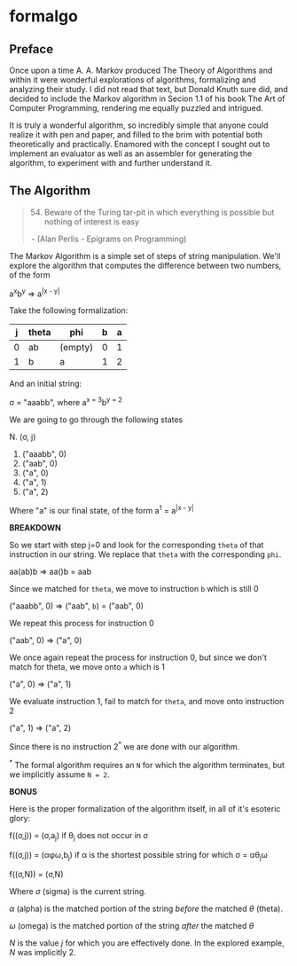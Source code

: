 # formalgo

## Preface

Once upon a time A. A. Markov produced The Theory of Algorithms and within it 
were wonderful explorations of algorithms, formalizing and analyzing their study.
I did not read that text, but Donald Knuth sure did, and decided to include the 
Markov algorithm in Secion 1.1 of his book The Art of Computer Programming, 
rendering me equally puzzled and intrigued.

It is truly a wonderful algorithm, so incredibly simple that anyone 
could realize it with pen and paper, and filled to the brim with potential
both theoretically and practically. Enamored with the concept I sought out 
to implement an evaluator as well as an assembler for generating the algorithm, 
to experiment with and further understand it.

## The Algorithm

> 54. Beware of the Turing tar-pit in which everything is possible 
> but nothing of interest is easy 
>
> \- (Alan Perlis - Epigrams on Programming)

The Markov Algorithm is a simple set of steps of string manipulation.
We'll explore the algorithm that computes the difference between two numbers,
of the form

  a<sup>x</sup>b<sup>y</sup> => a<sup>|x - y|</sup>

Take the following formalization:

| j   | theta | phi     | b   | a   |
| --- | ----- | ------- | --- | --- |
| 0   | ab    | (empty) | 0   | 1   | 
| 1   | b     | a       | 1   | 2   | 

And an initial string:

  &sigma; = "aaabb",  where a<sup>x = 3</sup>b<sup>y = 2</sup>

We are going to go through the following states

  N. (&sigma;, j)
  1. ("aaabb", 0)
  2. ("aab", 0)
  3. ("a", 0)
  4. ("a", 1)
  5. ("a", 2)

Where "a" is our final state, of the form a<sup>1</sup> = a<sup>|x - y|</sup>

**BREAKDOWN**

So we start with step j=0 and look for the corresponding 
`theta` of that instruction in our string. We replace that `theta` with 
the corresponding `phi`.

  aa(ab)b => aa()b = aab

Since we matched for `theta`, we move to instruction `b` which is still 0

  ("aaabb", 0) => ("aab", `b`) = ("aab", 0)

We repeat this process for instruction 0

  ("aab", 0)   => ("a", 0)

We once again repeat the process for instruction 0, but since we don't 
match for theta, we move onto `a` which is 1

  ("a", 0)     => ("a", 1)

We evaluate instruction 1, fail to match for `theta`, 
and move onto instruction 2

  ("a", 1)     => ("a", 2)

Since there is no instruction 2<sup>\*</sup> we are done with our algorithm.

<sup>\*</sup> The formal algorithm requires an `N` for which the algorithm
terminates, but we implicitly assume `N = 2`.

**BONUS**

Here is the proper formalization of the algorithm itself, in all of it's 
esoteric glory:

  f((&sigma;,j)) = (&sigma;,a<sub>j</sub>)              if &theta;<sub>j</sub> does not occur in &sigma;

  f((&sigma;,j)) = (&alpha;&phi;&omega;,b<sub>j</sub>)  if &alpha; is the shortest possible string for which &sigma; = &alpha;&theta;<sub>j</sub>&omega;

  f((&sigma;,N)) = (&sigma;,N)

Where *&sigma;* (sigma) is the current string.

*&alpha;* (alpha) is the matched portion of the string *before* the matched *&theta;* (theta).

*&omega;* (omega) is the matched portion of the string *after* the matched *&theta;*

*N* is the value *j* for which you are effectively done. 
In the explored example, *N* was implicitly 2.

